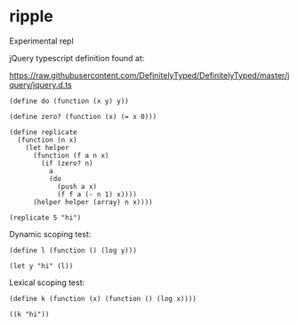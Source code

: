 # ripple
Experimental repl

jQuery typescript definition found at:

https://raw.githubusercontent.com/DefinitelyTyped/DefinitelyTyped/master/jquery/jquery.d.ts

```
(define do (function (x y) y))

(define zero? (function (x) (= x 0)))

(define replicate
  (function (n x)
    (let helper
      (function (f a n x)
        (if (zero? n)
          a
          (do
            (push a x)
            (f f a (- n 1) x))))
      (helper helper (array) n x))))

(replicate 5 "hi")
```

Dynamic scoping test:

```
(define l (function () (log y)))

(let y "hi" (l))
```

Lexical scoping test:

```
(define k (function (x) (function () (log x))))

((k "hi"))
```